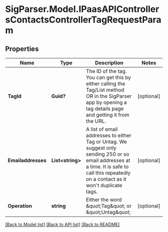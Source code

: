 # SigParser.Model.IPaasAPIControllersContactsControllerTagRequestParam
## Properties

Name | Type | Description | Notes
------------ | ------------- | ------------- | -------------
**TagId** | **Guid?** | The ID of the tag. You can get this by either calling the Tag/List method OR in the SigParser app by opening a tag details page and getting it from the URL. | [optional] 
**Emailaddresses** | **List&lt;string&gt;** | A list of email addresses to either Tag or Untag. We suggest only sending 250 or so email addresses at a time. It is safe to call this repeatedly on a contact as it won&#39;t duplicate tags. | [optional] 
**Operation** | **string** | Either the word \&quot;Tag\&quot; or \&quot;Untag\&quot; | [optional] 

[[Back to Model list]](../README.md#documentation-for-models) [[Back to API list]](../README.md#documentation-for-api-endpoints) [[Back to README]](../README.md)

